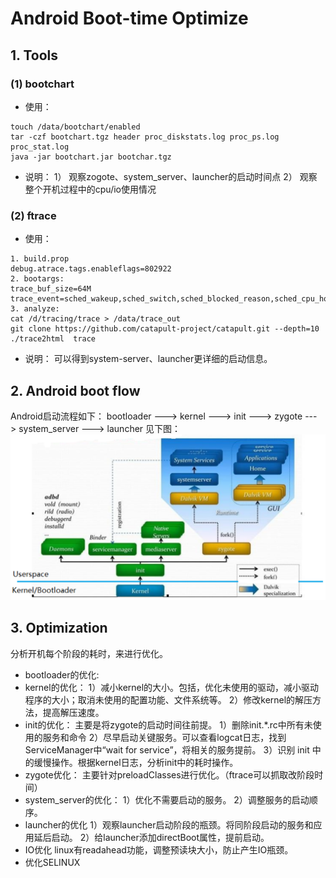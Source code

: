 # Android Boot-time Optimize

## 1. Tools
### (1) bootchart
* 使用：
```
touch /data/bootchart/enabled
tar -czf bootchart.tgz header proc_diskstats.log proc_ps.log proc_stat.log
java -jar bootchart.jar bootchar.tgz
```
* 说明：
1） 观察zogote、system_server、launcher的启动时间点
2） 观察整个开机过程中的cpu/io使用情况
### (2) ftrace
* 使用：
```
1. build.prop
debug.atrace.tags.enableflags=802922
2. bootargs: 
trace_buf_size=64M trace_event=sched_wakeup,sched_switch,sched_blocked_reason,sched_cpu_hotplug
3. analyze:
cat /d/tracing/trace > /data/trace_out
git clone https://github.com/catapult-project/catapult.git --depth=10
./trace2html  trace
```
* 说明：
可以得到system-server、launcher更详细的启动信息。
## 2. Android boot flow
Android启动流程如下：
bootloader ---> kernel ---> init ---> zygote ---> system_server ---> launcher
见下图：
![boot_flow](res/boot_flow.png)
## 3. Optimization
分析开机每个阶段的耗时，来进行优化。
* bootloader的优化:
* kernel的优化：
1）减小kernel的大小。包括，优化未使用的驱动，减小驱动程序的大小；取消未使用的配置功能、文件系统等。
2）修改kernel的解压方法，提高解压速度。
* init的优化：
主要是将zygote的启动时间往前提。
1）删除init.*.rc中所有未使用的服务和命令
2）尽早启动关键服务。可以查看logcat日志，找到ServiceManager中“wait for service”，将相关的服务提前。
3）识别 init 中的缓慢操作。根据kernel日志，分析init中的耗时操作。
* zygote优化：
主要针对preloadClasses进行优化。（ftrace可以抓取改阶段时间）
* system_server的优化：
1）优化不需要启动的服务。
2）调整服务的启动顺序。
* launcher的优化
1）观察launcher启动阶段的瓶颈。将同阶段启动的服务和应用延后启动。
2）给launcher添加directBoot属性，提前启动。
* IO优化
linux有readahead功能，调整预读块大小，防止产生IO瓶颈。
* 优化SELINUX


